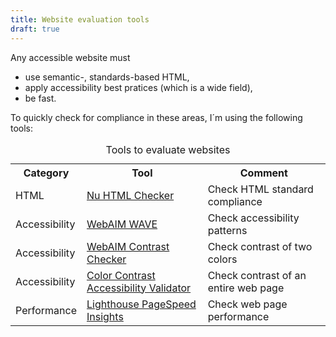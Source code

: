 ```yaml
---
title: Website evaluation tools
draft: true
---
```

Any accessible website must 

- use semantic-, standards-based HTML,
- apply accessibility best pratices (which is a wide field),
- be fast.

To quickly check for compliance in these areas, I´m using the following tools:

<table class="breakout-r">
<caption>Tools to evaluate websites</caption>
<tr><th>Category</th><th>Tool</th><th>Comment</th></tr>
<tr><td>HTML</td><td><a href="https://validator.w3.org/">Nu HTML Checker</a></td><td>Check HTML standard compliance</td></tr>
<tr><td>Accessibility</td><td><a href="https://wave.webaim.org/">WebAIM WAVE</a></td><td>Check accessibility patterns</td></tr>
<tr><td>Accessibility</td><td><a href="https://webaim.org/resources/contrastchecker/">WebAIM Contrast Checker</a></td><td>Check contrast of two colors</td></tr>
<tr><td>Accessibility</td><td><a href="https://color.a11y.com/">Color Contrast Accessibility Validator</a></td><td>Check contrast of an entire web page</td></tr>
<tr><td>Performance</td><td><a href="https://developers.google.com/speed/pagespeed/insights/">Lighthouse PageSpeed Insights</a></td><td>Check web page performance</td></tr>
</table>
